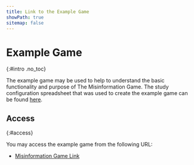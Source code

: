 ```yaml
---
title: Link to the Example Game
showPath: true
sitemap: false
---
```


# Example Game
{:#intro .no_toc}

The example game may be used to help to understand the basic functionality
and purpose of The Misinformation Game. The study configuration spreadsheet
that was used to create the example game can be found [here](/link/ExampleStudy).

## Access
{:#access}

You may access the example game from the following URL:

- [Misinformation Game Link](https://misinformation-game.web.app/study/m1v891krnanahrdi/id?s=hviawth01zo4zxmx)
